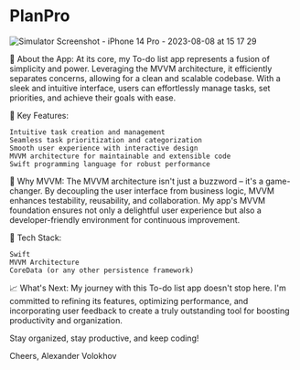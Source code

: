 # PlanPro
![Simulator Screenshot - iPhone 14 Pro - 2023-08-08 at 15 17 29](https://github.com/AleksandrVolokhov/MyToDoList/assets/90680366/a2ec2b32-958d-4679-94b5-cff034bc419e)

📝 About the App:
At its core, my To-do list app represents a fusion of simplicity and power. Leveraging the MVVM architecture, it efficiently separates concerns, allowing for a clean and scalable codebase. With a sleek and intuitive interface, users can effortlessly manage tasks, set priorities, and achieve their goals with ease.

🚀 Key Features:

    Intuitive task creation and management
    Seamless task prioritization and categorization
    Smooth user experience with interactive design
    MVVM architecture for maintainable and extensible code
    Swift programming language for robust performance

🌟 Why MVVM:
The MVVM architecture isn't just a buzzword – it's a game-changer. By decoupling the user interface from business logic, MVVM enhances testability, reusability, and collaboration. My app's MVVM foundation ensures not only a delightful user experience but also a developer-friendly environment for continuous improvement.

🔧 Tech Stack:

    Swift
    MVVM Architecture
    CoreData (or any other persistence framework)

📈 What's Next:
My journey with this To-do list app doesn't stop here. I'm committed to refining its features, optimizing performance, and incorporating user feedback to create a truly outstanding tool for boosting productivity and organization.


Stay organized, stay productive, and keep coding!

Cheers,
Alexander Volokhov
